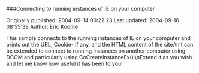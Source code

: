 ###Connecting to running instances of IE on your computer

Originally published: 2004-09-14 00:22:23
Last updated: 2004-09-16 08:55:39
Author: Eric Koome

This sample connects to the running instances of IE on your computer and prints out the URL, Cookie- if any, and the HTML content of the site.\nIt can be extended to connect to running instances on another computer using DCOM and particularly using CoCreateInstanceEx():\nExtend it as you wish and let me know how useful it has been to you!